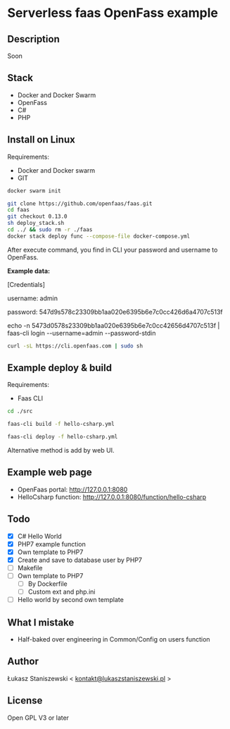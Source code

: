 # Serverless faas OpenFass example

## Description

Soon

## Stack

- Docker and Docker Swarm
- OpenFass
- C#
- PHP

## Install on Linux

Requirements:
- Docker and Docker swarm
- GIT

```bash
docker swarm init

git clone https://github.com/openfaas/faas.git
cd faas
git checkout 0.13.0
sh deploy_stack.sh
cd ../ && sudo rm -r ./faas
docker stack deploy func --compose-file docker-compose.yml
```

After execute command, you find in CLI your password and username to OpenFass.

**Example data:**

[Credentials]

username: admin
 
password: 547d9s578c23309bb1aa020e6395b6e7c0cc426d6a4707c513f
 
echo -n 5473d0578s23309bb1aa020e6395b6e7c0cc42656d4707c513f | faas-cli login --username=admin --password-stdin

```bash
curl -sL https://cli.openfaas.com | sudo sh
```

## Example deploy & build

Requirements:
- Faas CLI

```bash
cd ./src

faas-cli build -f hello-csharp.yml

faas-cli deploy -f hello-csharp.yml
```

Alternative method is add by web UI.

## Example web page

- OpenFaas portal: http://127.0.0.1:8080
- HelloCsharp function: http://127.0.0.1:8080/function/hello-csharp 

## Todo

- [x] C# Hello World
- [x] PHP7 example function
- [x] Own template to PHP7
- [x] Create and save to database user by PHP7
- [ ] Makefile
- [ ] Own template to PHP7
    - [ ] By Dockerfile
    - [ ] Custom ext and php.ini
- [ ] Hello world by second own template

## What I mistake

* Half-baked over engineering in Common/Config on users function

## Author

Łukasz Staniszewski < kontakt@lukaszstaniszewski.pl >

## License

Open GPL V3 or later